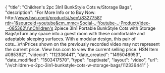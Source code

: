 {
    "title": "Children's 2pc 3In1  BunkStyle Cots w\/Storage Bags",
    "description": "For More Info or to Buy Now: http:\/\/www.hsn.com\/products\/seo\/8327758?rdr=1&sourceid=youtube&cm_mmc=Social-_-Youtube-_-ProductVideo-_-085362\r\nChildren's 2piece 3In1 Portable BunkStyle Cots with Storage Bags\nTurn any space into a guest room with these comfortable and adaptable sleeping surfaces. With a modular design, this pair of cots...\r\nPrices shown on the previously recorded video may not represent the current price.  View hsn.com to view the current selling price. HSN Item #085362",
    "videoid": "112336441",
    "date_created": "1495048953",
    "date_modified": "1503417570",
    "type": "captivate",
    "layout": "video",
    "url": "\/v\/children-s-2pc-3in1-bunkstyle-cots-w-storage-bags\/112336441"
}
